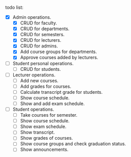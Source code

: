 todo list:

- [x] Admin operations.
  - [x] CRUD for faculty.
  - [x] CRUD for departments.
  - [x] CRUD for semesters.
  - [x] CRUD for lecturers.
  - [x] CRUD for admins.
  - [x] Add course groups for departments.
  - [x] Approve courses added by lecturers.
- [ ] Student personal operations.
  - [ ] CRUD for students.
- [ ] Lecturer operations.
  - [ ] Add new courses.
  - [ ] Add grades for courses.
  - [ ] Calculate transcript grade for students.
  - [ ] Show course schedule.
  - [ ] Show and add exam schedule.
- [ ] Student operations.
  - [ ] Take courses for semester.
  - [ ] Show course schedule.
  - [ ] Show exam schedule.
  - [ ] Show transcript.
  - [ ] Show grades of courses.
  - [ ] Show course groups and check graduation status.
  - [ ] Show announcements.